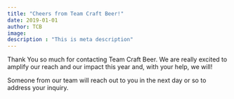 ```yaml
---
title: "Cheers from Team Craft Beer!"
date: 2019-01-01
author: TCB
image: 
description : "This is meta description"
---
```


Thank You so much for contacting Team Craft Beer. We are really excited to amplify our reach and our impact this year and, with your help, we will!

Someone from our team will reach out to you in the next day or so to address your inquiry. 


